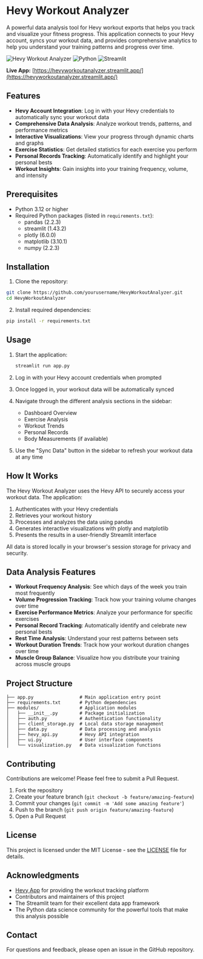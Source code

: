 # Hevy Workout Analyzer

A powerful data analysis tool for Hevy workout exports that helps you track and visualize your fitness progress. This application connects to your Hevy account, syncs your workout data, and provides comprehensive analytics to help you understand your training patterns and progress over time.

![Hevy Workout Analyzer](https://img.shields.io/badge/Fitness-Analytics-brightgreen)
![Python](https://img.shields.io/badge/Python-3.12+-blue)
![Streamlit](https://img.shields.io/badge/Streamlit-1.43.2-red)

**Live App:** [https://hevyworkoutanalyzer.streamlit.app/](https://hevyworkoutanalyzer.streamlit.app/)

## Features

- **Hevy Account Integration**: Log in with your Hevy credentials to automatically sync your workout data
- **Comprehensive Data Analysis**: Analyze workout trends, patterns, and performance metrics
- **Interactive Visualizations**: View your progress through dynamic charts and graphs
- **Exercise Statistics**: Get detailed statistics for each exercise you perform
- **Personal Records Tracking**: Automatically identify and highlight your personal bests
- **Workout Insights**: Gain insights into your training frequency, volume, and intensity

## Prerequisites

- Python 3.12 or higher
- Required Python packages (listed in `requirements.txt`):
  - pandas (2.2.3)
  - streamlit (1.43.2)
  - plotly (6.0.0)
  - matplotlib (3.10.1)
  - numpy (2.2.3)

## Installation

1. Clone the repository:

```bash
git clone https://github.com/yourusername/HevyWorkoutAnalyzer.git
cd HevyWorkoutAnalyzer
```

2. Install required dependencies:

```bash
pip install -r requirements.txt
```

## Usage

1. Start the application:

    ```bash
    streamlit run app.py
    ```

2. Log in with your Hevy account credentials when prompted

3. Once logged in, your workout data will be automatically synced

4. Navigate through the different analysis sections in the sidebar:
   - Dashboard Overview
   - Exercise Analysis
   - Workout Trends
   - Personal Records
   - Body Measurements (if available)

5. Use the "Sync Data" button in the sidebar to refresh your workout data at any time

## How It Works

The Hevy Workout Analyzer uses the Hevy API to securely access your workout data. The application:

1. Authenticates with your Hevy credentials
2. Retrieves your workout history
3. Processes and analyzes the data using pandas
4. Generates interactive visualizations with plotly and matplotlib
5. Presents the results in a user-friendly Streamlit interface

All data is stored locally in your browser's session storage for privacy and security.

## Data Analysis Features

- **Workout Frequency Analysis**: See which days of the week you train most frequently
- **Volume Progression Tracking**: Track how your training volume changes over time
- **Exercise Performance Metrics**: Analyze your performance for specific exercises
- **Personal Record Tracking**: Automatically identify and celebrate new personal bests
- **Rest Time Analysis**: Understand your rest patterns between sets
- **Workout Duration Trends**: Track how your workout duration changes over time
- **Muscle Group Balance**: Visualize how you distribute your training across muscle groups

## Project Structure

```text
├── app.py                 # Main application entry point
├── requirements.txt       # Python dependencies
├── modules/               # Application modules
│   ├── __init__.py        # Package initialization
│   ├── auth.py            # Authentication functionality
│   ├── client_storage.py  # Local data storage management
│   ├── data.py            # Data processing and analysis
│   ├── hevy_api.py        # Hevy API integration
│   ├── ui.py              # User interface components
│   └── visualization.py   # Data visualization functions
```

## Contributing

Contributions are welcome! Please feel free to submit a Pull Request.

1. Fork the repository
2. Create your feature branch (`git checkout -b feature/amazing-feature`)
3. Commit your changes (`git commit -m 'Add some amazing feature'`)
4. Push to the branch (`git push origin feature/amazing-feature`)
5. Open a Pull Request

## License

This project is licensed under the MIT License - see the [LICENSE](LICENSE) file for details.

## Acknowledgments

- [Hevy App](https://www.hevyapp.com/) for providing the workout tracking platform
- Contributors and maintainers of this project
- The Streamlit team for their excellent data app framework
- The Python data science community for the powerful tools that make this analysis possible

## Contact

For questions and feedback, please open an issue in the GitHub repository.
